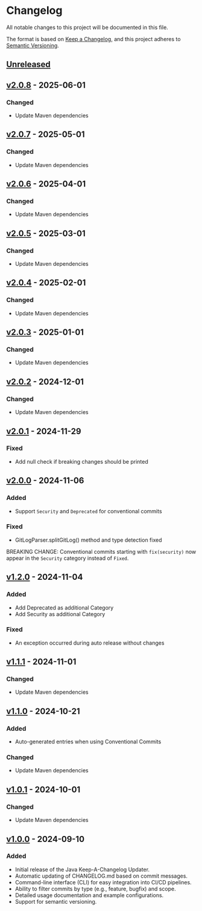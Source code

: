# Changelog

All notable changes to this project will be documented in this file.

The format is based on [Keep a Changelog](https://keepachangelog.com/en/1.0.0/),
and this project adheres to [Semantic Versioning](https://semver.org/spec/v2.0.0.html).

## [Unreleased]

## [v2.0.8] - 2025-06-01
### Changed
- Update Maven dependencies

## [v2.0.7] - 2025-05-01
### Changed
- Update Maven dependencies

## [v2.0.6] - 2025-04-01
### Changed
- Update Maven dependencies

## [v2.0.5] - 2025-03-01
### Changed
- Update Maven dependencies

## [v2.0.4] - 2025-02-01
### Changed
- Update Maven dependencies

## [v2.0.3] - 2025-01-01
### Changed
- Update Maven dependencies

## [v2.0.2] - 2024-12-01
### Changed
- Update Maven dependencies

## [v2.0.1] - 2024-11-29
### Fixed
- Add null check if breaking changes should be printed

## [v2.0.0] - 2024-11-06
### Added
- Support `Security` and `Deprecated` for conventional commits

### Fixed
- GitLogParser.splitGitLog() method and type detection fixed

BREAKING CHANGE: Conventional commits starting with `fix(security)` now
appear in the `Security` category instead of `Fixed`.

## [v1.2.0] - 2024-11-04
### Added
- Add Deprecated as additional Category
- Add Security as additional Category

### Fixed
- An exception occurred during auto release without changes

## [v1.1.1] - 2024-11-01
### Changed
- Update Maven dependencies

## [v1.1.0] - 2024-10-21
### Added
- Auto-generated entries when using Conventional Commits

### Changed
- Update Maven dependencies

## [v1.0.1] - 2024-10-01
### Changed
- Update Maven dependencies

## [v1.0.0] - 2024-09-10
### Added
- Initial release of the Java Keep-A-Changelog Updater.
- Automatic updating of CHANGELOG.md based on commit messages.
- Command-line interface (CLI) for easy integration into CI/CD pipelines.
- Ability to filter commits by type (e.g., feature, bugfix) and scope.
- Detailed usage documentation and example configurations.
- Support for semantic versioning.

[unreleased]: https://github.com/kirbylink/java-keep-a-changelog-updater/compare/main...HEAD
[v2.0.8]: https://github.com/kirbylink/java-keep-a-changelog-updater/compare/v2.0.7...v2.0.8
[v2.0.7]: https://github.com/kirbylink/java-keep-a-changelog-updater/compare/v2.0.6...v2.0.7
[v2.0.6]: https://github.com/kirbylink/java-keep-a-changelog-updater/compare/v2.0.5...v2.0.6
[v2.0.5]: https://github.com/kirbylink/java-keep-a-changelog-updater/compare/v2.0.4...v2.0.5
[v2.0.4]: https://github.com/kirbylink/java-keep-a-changelog-updater/compare/v2.0.3...v2.0.4
[v2.0.3]: https://github.com/kirbylink/java-keep-a-changelog-updater/compare/v2.0.2...v2.0.3
[v2.0.2]: https://github.com/kirbylink/java-keep-a-changelog-updater/compare/v2.0.1...v2.0.2
[v2.0.1]: https://github.com/kirbylink/java-keep-a-changelog-updater/compare/v2.0.0...v2.0.1
[v2.0.0]: https://github.com/kirbylink/java-keep-a-changelog-updater/compare/v1.2.0...v2.0.0
[v1.2.0]: https://github.com/kirbylink/java-keep-a-changelog-updater/compare/v1.1.1...v1.2.0
[v1.1.1]: https://github.com/kirbylink/java-keep-a-changelog-updater/compare/v1.1.0...v1.1.1
[v1.1.0]: https://github.com/kirbylink/java-keep-a-changelog-updater/compare/v1.0.1...v1.1.0
[v1.0.1]: https://github.com/kirbylink/java-keep-a-changelog-updater/compare/v1.0.0...v1.0.1
[v1.0.0]: https://github.com/kirbylink/java-keep-a-changelog-updater/releases/tag/v1.0.0
